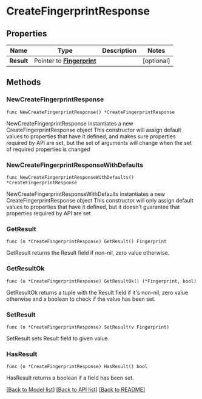 # CreateFingerprintResponse

## Properties

Name | Type | Description | Notes
------------ | ------------- | ------------- | -------------
**Result** | Pointer to [**Fingerprint**](Fingerprint.md) |  | [optional] 

## Methods

### NewCreateFingerprintResponse

`func NewCreateFingerprintResponse() *CreateFingerprintResponse`

NewCreateFingerprintResponse instantiates a new CreateFingerprintResponse object
This constructor will assign default values to properties that have it defined,
and makes sure properties required by API are set, but the set of arguments
will change when the set of required properties is changed

### NewCreateFingerprintResponseWithDefaults

`func NewCreateFingerprintResponseWithDefaults() *CreateFingerprintResponse`

NewCreateFingerprintResponseWithDefaults instantiates a new CreateFingerprintResponse object
This constructor will only assign default values to properties that have it defined,
but it doesn't guarantee that properties required by API are set

### GetResult

`func (o *CreateFingerprintResponse) GetResult() Fingerprint`

GetResult returns the Result field if non-nil, zero value otherwise.

### GetResultOk

`func (o *CreateFingerprintResponse) GetResultOk() (*Fingerprint, bool)`

GetResultOk returns a tuple with the Result field if it's non-nil, zero value otherwise
and a boolean to check if the value has been set.

### SetResult

`func (o *CreateFingerprintResponse) SetResult(v Fingerprint)`

SetResult sets Result field to given value.

### HasResult

`func (o *CreateFingerprintResponse) HasResult() bool`

HasResult returns a boolean if a field has been set.


[[Back to Model list]](../README.md#documentation-for-models) [[Back to API list]](../README.md#documentation-for-api-endpoints) [[Back to README]](../README.md)



